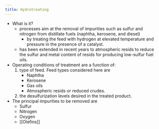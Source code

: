 ```yaml
---
title: Hydrotreating
---
```


- What is it?
	- processes aim at the removal of impurities such as sulfur and nitrogen from distillate fuels (naphtha, kerosene, and diesel)
		- by treating the feed with hydrogen at elevated temperature and pressure in the presence of a catalyst.
	- has been extended in recent years to atmospheric resids to reduce the sulfur and metal content of resids for producing low-sulfur fuel oils.
- Operating conditions of treatment are a function of:
	1. type of feed. Feed types considered here are
		- Naphtha
		- Kerosene
		- Gas oils
		- Atmospheric resids or reduced crudes. 
	2. the desulfurization levels desired in the treated product.
- The principal impurities to be removed are
	- Sulfur
	- Nitrogen
	- Oxygen
	- [[Olefins]]